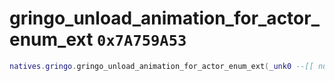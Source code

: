# gringo_unload_animation_for_actor_enum_ext `0x7A759A53`

```lua
natives.gringo.gringo_unload_animation_for_actor_enum_ext(_unk0 --[[ number ]], _unk1 --[[ number ]], _unk2 --[[ number ]], _unk3 --[[ number ]])
```
